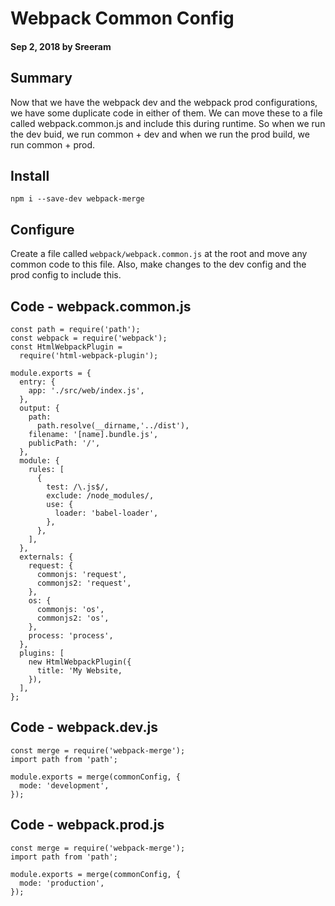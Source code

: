 # Webpack Common Config

#### Sep 2, 2018 by Sreeram

## Summary

Now that we have the webpack dev and the webpack prod configurations, we have some duplicate code in either of them. We can move these to a file called webpack.common.js and include this during runtime. So when we run the dev buid, we run common + dev and when we run the prod build, we run common + prod.

## Install
`npm i --save-dev webpack-merge`

## Configure

Create a file called `webpack/webpack.common.js` at the root and move any common code to this file. Also, make changes to the dev config and the prod config to include this.

## Code - webpack.common.js

    const path = require('path');
    const webpack = require('webpack');
    const HtmlWebpackPlugin = 
      require('html-webpack-plugin');

    module.exports = {
      entry: {
        app: './src/web/index.js',
      },
      output: {
        path: 
          path.resolve(__dirname,'../dist'),
        filename: '[name].bundle.js',
        publicPath: '/',
      },
      module: {
        rules: [
          {
            test: /\.js$/,
            exclude: /node_modules/,
            use: {
              loader: 'babel-loader',
            },
          },
        ],
      },
      externals: {
        request: {
          commonjs: 'request',
          commonjs2: 'request',
        },
        os: {
          commonjs: 'os',
          commonjs2: 'os',
        },
        process: 'process',
      },
      plugins: [
        new HtmlWebpackPlugin({
          title: 'My Website,
        }),
      ],
    };

## Code - webpack.dev.js
    const merge = require('webpack-merge');
    import path from 'path';

    module.exports = merge(commonConfig, {
      mode: 'development',
    });

## Code - webpack.prod.js
    const merge = require('webpack-merge');
    import path from 'path';

    module.exports = merge(commonConfig, {
      mode: 'production',
    });
